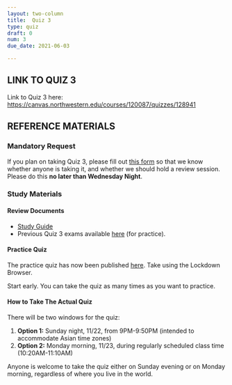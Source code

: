 ```yaml
---
layout: two-column
title:  Quiz 3
type: quiz
draft: 0
num: 3
due_date: 2021-06-03

---
```


## LINK TO QUIZ 3
Link to Quiz 3 here: <a href="https://canvas.northwestern.edu/courses/120087/quizzes/128941" target="_blank">https://canvas.northwestern.edu/courses/120087/quizzes/128941</a>

## REFERENCE MATERIALS
### Mandatory Request
If you plan on taking Quiz 3, please fill out <a href="https://docs.google.com/forms/d/e/1FAIpQLSeNiURVTofgXmppUmVEaJz2wAdEqUf1ad6xbaBsEOpMNbunPg/viewform?usp=sf_link" target="_blank">this form</a> so that we know whether anyone is taking it, and whether we should hold a review session. Please do this **no later than Wednesday Night**.

### Study Materials

#### Review Documents
* <a href="https://docs.google.com/document/d/1PUYFJvgf1xq5IxPKTUqyv0830RWn41I6_M4RL4qF90Q/edit?usp=sharing" target="_blank">Study Guide</a>
* Previous Quiz 3 exams available <a href="https://drive.google.com/drive/folders/1g5uKKyIMwzSAY93zWmwYwB4VlR4CZL0R?usp=sharing" target="_blank">here</a>  (for practice).

#### Practice Quiz
The practice quiz has now been published <a href="https://canvas.northwestern.edu/courses/120087/quizzes/118161" target="_blank">here</a>. Take using the Lockdown Browser.

Start early. You can take the quiz as many times as you want to practice.

#### How to Take The Actual Quiz

There will be two windows for the quiz:

1. **Option 1:** Sunday night, 11/22, from 9PM-9:50PM (intended to accommodate Asian time zones)
2. **Option 2:** Monday morning, 11/23, during regularly scheduled class time (10:20AM-11:10AM)

Anyone is welcome to take the quiz either on Sunday evening or on Monday morning, regardless of where you live in the world.
